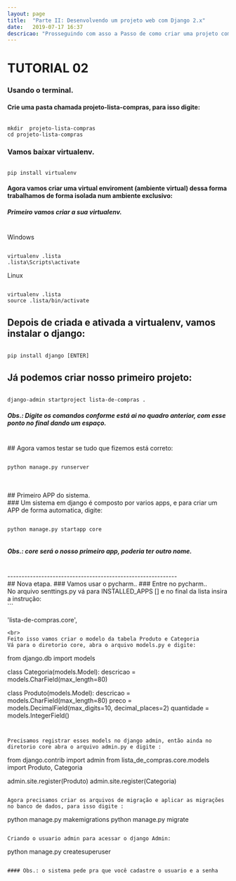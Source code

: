 ```yaml
---
layout: page
title:  "Parte II: Desenvolvendo um projeto web com Django 2.x"
date:   2019-07-17 16:37
descricao: "Prosseguindo com asso a Passo de como criar uma projeto completo com banco de dados e customização do django admin."
---
```



# TUTORIAL 02

### Usando o terminal.

#### Crie uma pasta chamada projeto-lista-compras, para isso digite:

```

mkdir  projeto-lista-compras
cd projeto-lista-compras

```

### Vamos baixar virtualenv.

```

pip install virtualenv

```

#### Agora vamos criar uma virtual enviroment (ambiente virtual) dessa forma trabalhamos de forma isolada num ambiente exclusivo:

##### Primeiro vamos criar a sua virtualenv.
<br>
Windows

```

virtualenv .lista
.lista\Scripts\activate

```

Linux

```

virtualenv .lista
source .lista/bin/activate

```


## Depois de criada e ativada a virtualenv, vamos instalar o django:

```

pip install django [ENTER]

```

## Já podemos criar nosso primeiro projeto:

```

django-admin startproject lista-de-compras . 

```
##### Obs.: Digite os comandos conforme está ai no quadro anterior, com esse ponto no final dando um espaço.
<br>
## Agora vamos testar se tudo que fizemos está correto:

```

python manage.py runserver

```
<!---
![sistema funcionando](/assets/img/tela_projeto.png)
--->
<br>
<br>
## Primeiro APP do sistema.
<br>
### Um sistema em django é composto por varios apps, e para criar um APP de forma automatica, digite:

```

python manage.py startapp core 
  
```

##### Obs.: core será o nosso primeiro app, poderia ter outro nome.
<br>
------------------------------------------------------------
<br>
## Nova etapa.
### Vamos usar o pycharm..
### Entre no pycharm..
<br>
No arquivo senttings.py
vá para INSTALLED_APPS [] e no final da lista insira a instrução:
<br>
```

   'lista-de-compras.core', 

```
<br>
Feito isso vamos criar o modelo da tabela Produto e Categoria
Vá para o diretorio core, abra o arquivo models.py e digite:

```

from django.db import models

class Categoria(models.Model):
    descricao = models.CharField(max_length=80)


class Produto(models.Model):
    descricao = models.CharField(max_length=80)
    preco = models.DecimalField(max_digits=10, decimal_places=2)
    quantidade = models.IntegerField()

```


Precisamos registrar esses models no django admin, então ainda no
diretorio core abra o arquivo admin.py e digite :

```

from django.contrib import admin
from lista_de_compras.core.models import Produto, Categoria

admin.site.register(Produto)
admin.site.register(Categoria)

```

Agora precisamos criar os arquivos de migração e aplicar as migrações
no banco de dados, para isso digite :

```

python manage.py makemigrations
python manage.py migrate

```

Criando o usuario admin para acessar o django Admin:

```

python manage.py createsuperuser

```
   
#### Obs.: o sistema pede pra que você cadastre o usuario e a senha
